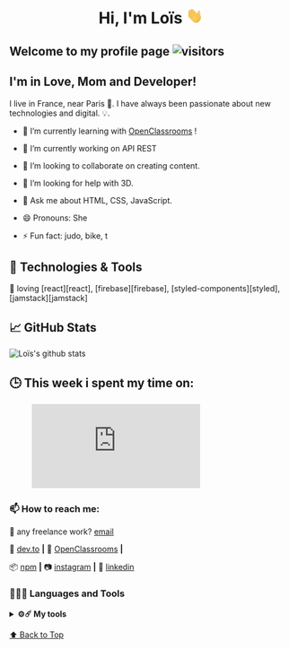 <div align="center">
<br>
<h1>Hi, I'm Loïs <img src="./assets/gifs/wave_30w.gif" width="30px"></h1>
</div>

## Welcome to my profile page ![visitors](https://visitor-badge.glitch.me/badge?page_id=Marcelin97&left_color=green&right_color=red)

## I'm in Love, Mom and Developer!
I live in France, near Paris 🥖. I have always been passionate about new technologies and digital. 💡.

- 🌱 I’m currently learning with [OpenClassrooms][opc] !
- 🔭 I’m currently working on API REST

- 👯 I’m looking to collaborate on creating content.
- 🤔 I’m looking for help with 3D.
- 💬 Ask me about HTML, CSS, JavaScript.
- 😄 Pronouns: She
- ⚡ Fun fact: judo, bike, t
## 🔧 Technologies & Tools
💜 loving [react][react], [firebase][firebase], [styled-components][styled], [jamstack][jamstack]  

## 📈 GitHub Stats

![Loïs's github stats](https://github-readme-stats.vercel.app/api?username=Marcelin97&show_icons=true&hide_border=true&theme=dark)
<!--https://github.com/anuraghazra/github-readme-stats-->

## 🕒 This week i spent my time on:

<figure><embed src="https://wakatime.com/share/@21225e59-2551-469f-a3a7-4a545c472f32/6e45bfea-2ee3-4d17-8a81-52ac03e04bc7.svg"></embed></figure>

### 📫 How to reach me:

💼 any freelance work? [email](mailto:lois_m@outlook.com)

📕 [dev.to][dev] **|** 
📖 [OpenClassrooms][opc] **|** 
<!-- 🏡 [website][website] **|**  -->
<!-- 🐦 [twitter][twitter] **|**  -->
<!-- 📺 [youtube][youtube] **|**  -->
<!-- 🎥 [twitch][twitch] **|**  -->
📦 [npm][npm] **|** 
📷 [instagram][instagram] **|** 
👔 [linkedin][linkedin]

[npm]:https://www.npmjs.com/~marcelin97
[dev]:https://dev.to/marcelin97
[opc]: https://openclassrooms.com/fr/
<!-- [website]: https://bradgarropy.com -->
<!-- [twitter]: https://twitter.com/bradgarropy -->
<!-- [youtube]: https://youtube.com/bradgarropy -->
<!-- [twitch]: https://twitch.tv/bradgarropy -->
[instagram]: https://instagram.com/lois.dev
[linkedin]: https://www.linkedin.com/in/lo%C3%AFs-marcelin-dev-web/
  ### 👨🏻‍💻 Languages and Tools <br />

<details>	
  <br />
  <summary><b>⚙️☄️ My tools</b></summary>
  	<ul>
  	    <li><b>OS:</b> Ubuntu 20.04</li>
	    <li><b>Laptop: </b> Asus ZenBook UX481
  	    <li><b>Browser: </b> Chorme Web Browser</li>
	    <li><b>Terminal: </b> PowerShell</li>
	    <li><b>Editor:</b> VSCode - The best editor out there.</li>
	    <li><b>To Stay Updated:</b> Dev.to, Medium, Feedly, Instagram.</li>
	    <br />
	    💻 See my Laptop 👉 <a href="./assets/MyLaptop.jpg">Here</a>!
	
</details>

[⬆ Back to Top](#Table-of-contents)

<!-- Resources -->
<!-- Icons: https://simpleicons.org/ -->
<!-- GitHub Stats: https://github.com/anuraghazra/github-readme-stats -->
<!-- Emojis: https://emojipedia.org/emoji/ -->
<!-- HTML Emojis: https://www.fileformat.info/index.htm -->
<!-- Shields: https://shields.io/ -->
<!-- Awesome GitHub Profile README: https://github.com/abhisheknaiidu/awesome-github-profile-readme -->